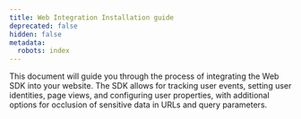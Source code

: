 ```yaml
---
title: Web Integration Installation guide
deprecated: false
hidden: false
metadata:
  robots: index
---
```

This document will guide you through the process of integrating the Web SDK into your website. The SDK allows for tracking user events, setting user identities, page views, and configuring user properties, with additional options for occlusion of sensitive data in URLs and query parameters.